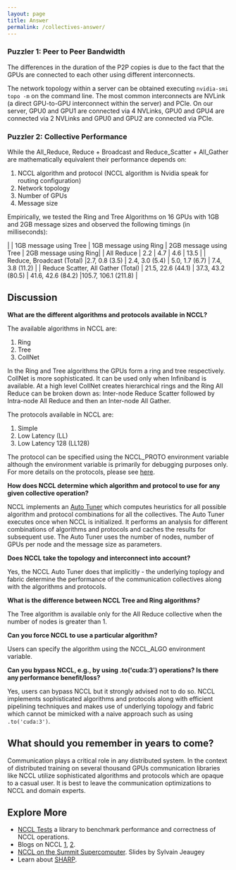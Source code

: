 ```yaml
---
layout: page
title: Answer
permalink: /collectives-answer/
---
```


### Puzzler 1: Peer to Peer Bandwidth

The differences in the duration of the P2P copies is due to the fact that the GPUs are connected to
each other using different interconnects.

The network topology within a server can be obtained executing `nvidia-smi topo -m` on the command
line. The most common interconnects are NVLink (a direct GPU-to-GPU interconnect within the server)
and PCIe. On our server, GPU0 and GPU1 are connected via 4 NVLinks, GPU0 and GPU4 are connected via
2 NVLinks and GPU0 and GPU2 are connected via PCIe.




### Puzzler 2: Collective Performance

While the All_Reduce, Reduce + Broadcast and Reduce_Scatter + All_Gather are mathematically equivalent
their performance depends on:

1. NCCL algorithm and protocol (NCCL algorithm is Nvidia speak for routing configuration)
1. Network topology
1. Number of GPUs
1. Message size

Empirically, we tested the Ring and Tree Algorithms on 16 GPUs with 1GB and 2GB message sizes and
observed the following timings (in milliseconds):

| | 1GB message using Tree | 1GB message using Ring | 2GB message using Tree | 2GB message using Ring|
| All Reduce | 2.2 | 4.7 | 4.6 | 13.5 |
| Reduce, Broadcast (Total) |2.7, 0.8 (3.5) | 2.4, 3.0 (5.4) | 5.0, 1.7 (6.7) | 7.4, 3.8 (11.2) |
| Reduce Scatter, All Gather (Total) | 21.5, 22.6 (44.1) | 37.3, 43.2 (80.5) | 41.6, 42.6 (84.2) |105.7, 106.1 (211.8) |


## Discussion

__What are the different algorithms and protocols available in NCCL?__

The available algorithms in NCCL are:
1. Ring
1. Tree
1. CollNet

In the Ring and Tree algorithms the GPUs form a ring and tree respectively. CollNet is more
sophisticated. It can be used
only when Infiniband is available. At a high level CollNet creates hierarchical rings and the Ring
All Reduce can be broken down as: Inter-node Reduce Scatter followed by Intra-node All Reduce and
then an Inter-node All Gather.

The protocols available in NCCL are:
1. Simple
1. Low Latency (LL)
1. Low Latency 128 (LL128)

The protocol can be specified using the NCCL_PROTO environment variable although the environment
variable is primarily for debugging purposes only. For more details on the protocols, please see
[here](https://github.com/NVIDIA/nccl/issues/281).

__How does NCCL determine which algorithm and protocol to use for any given collective operation?__

NCCL implements an [Auto Tuner](https://github.com/NVIDIA/nccl/blob/master/src/graph/tuning.cc)
which computes heuristics for all possible algorithm and protocol combinations for all the
collectives. The Auto Tuner executes once when NCCL is initialized. It performs an analysis for
different combinations of algorithms and protocols and caches the results for subsequent use. The
Auto Tuner uses the number of nodes, number of GPUs per node and the message size as parameters.

__Does NCCL take the topology and interconnect into account?__

Yes, the NCCL Auto Tuner does that implicitly - the underlying toplogy and fabric determine the
performance of the communication collectives along with the algorithms and protocols.

__What is the difference between NCCL Tree and Ring algorithms?__

The Tree algorithm is available only for the All Reduce collective when the number of nodes is
greater than 1.

__Can you force NCCL to use a particular algorithm?__

Users can specify the algorithm using the NCCL_ALGO environment variable.

__Can you bypass NCCL, e.g., by using .to('cuda:3') operations? Is there any performance benefit/loss?__

Yes, users can bypass NCCL but it strongly advised not to do so. NCCL implements sophisticated
algorithms and protocols along with efficient pipelining techniques and makes use of underlying
topology and fabric which cannot be mimicked with a naive approach such as using `.to('cuda:3')`.

<!---
__What are the most commonly used interconnects within a node and across nodes?__

  - Within a node
    - PCIe
    - NV Link

  - Across nodes
    - Ethernet
    - PCIe
    - NV Switch
    - Infiniband
---> 
## What should you remember in years to come?

Communication plays a critical role in any distributed system. In the context of distributed
training on several thousand GPUs communication libraries like NCCL utilize sophisticated
algorithms and protocols which are opaque to a casual user. It is best to leave the
communication optimizations to NCCL and domain experts.

## Explore More

- [NCCL Tests](https://github.com/NVIDIA/nccl-tests) a library to benchmark performance and
  correctness of NCCL operations.
- Blogs on NCCL [1](https://developer.nvidia.com/blog/massively-scale-deep-learning-training-nccl-2-4/), [2](https://developer.nvidia.com/blog/doubling-all2all-performance-with-nvidia-collective-communication-library-2-12/).
- [NCCL on the Summit Supercomputer](https://www.olcf.ornl.gov/wp-content/uploads/2019/12/Summit-NCCL.pdf). Slides by Sylvain Jeaugey
- Learn about [SHARP](https://docs.nvidia.com/networking/display/sharpv214/Introduction).
